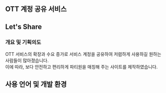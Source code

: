 ## OTT 계정 공유 서비스
## Let's Share


### 개요 및 기획의도
OTT 서비스의 확장과 수요 증가로 서비스 계정을 공유하여 저렴하게 사용하길 원하는 사람들이 많아졌습니다.  
이에 따라, 보다 안전하고 편리하게 파티원을 매칭해 주는 사이트를 제작하였습니다.  

## 사용 언어 및 개발 환경






